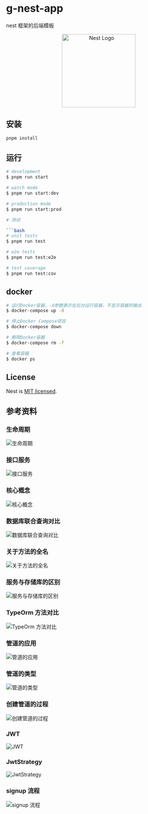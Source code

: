 # g-nest-app

nest 框架的后端模板

<p align="center">
  <a href="http://nestjs.com/" target="blank"><img src="https://nestjs.com/img/logo-small.svg" width="200" alt="Nest Logo" /></a>
</p>

## 安装

```bash
pnpm install
```

## 运行

```bash
# development
$ pnpm run start

# watch mode
$ pnpm run start:dev

# production mode
$ pnpm run start:prod

# 测试

```bash
# unit tests
$ pnpm run test

# e2e tests
$ pnpm run test:e2e

# test coverage
$ pnpm run test:cov
```

## docker

```bash
# 运行Docker容器，-d参数表示在后台运行容器，不显示容器的输出
$ docker-compose up -d

# 停止Docker Compose项目
$ docker-compose down

# 删除Docker容器
$ docker-compose rm -f

# 查看容器
$ docker ps

```

## License

Nest is [MIT licensed](LICENSE).

## 参考资料

### 生命周期

![生命周期](./public/image/lifecycle.png)

### 接口服务

![接口服务](./public/image/api-service.png)

### 核心概念

![核心概念](./public/image/core.png)

### 数据库联合查询对比

![数据库联合查询对比](./public/image/join.png)

### 关于方法的全名

![关于方法的全名](./public/image/csr.png)

### 服务与存储库的区别

![服务与存储库的区别](./public/image/sr.png)

### TypeOrm 方法对比

![TypeOrm 方法对比](./public/image/svr.png)

### 管道的应用

![管道的应用](./public/image/pipe.png)

### 管道的类型

![管道的类型](./public/image/pipe-type.png)

### 创建管道的过程

![创建管道的过程](./public/image/create-pipe.png)

### JWT

![JWT](./public/image/jwt.png)

### JwtStrategy

![JwtStrategy](./public/image/strategy.png)

### signup 流程

![signup 流程](./public/image/signup.png)
